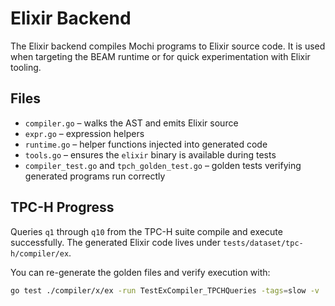 # Elixir Backend

The Elixir backend compiles Mochi programs to Elixir source code. It is used when targeting the BEAM runtime or for quick experimentation with Elixir tooling.

## Files

- `compiler.go` – walks the AST and emits Elixir source
- `expr.go` – expression helpers
- `runtime.go` – helper functions injected into generated code
- `tools.go` – ensures the `elixir` binary is available during tests
- `compiler_test.go` and `tpch_golden_test.go` – golden tests verifying generated programs run correctly

## TPC-H Progress

Queries `q1` through `q10` from the TPC-H suite compile and execute successfully.
The generated Elixir code lives under `tests/dataset/tpc-h/compiler/ex`.

You can re-generate the golden files and verify execution with:

```bash
go test ./compiler/x/ex -run TestExCompiler_TPCHQueries -tags=slow -v
```
